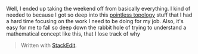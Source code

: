 Well, I ended up taking the weekend off from basically everything. I kind of needed to because I got so deep into this [pointless topology](https://en.wikipedia.org/wiki/Pointless_topology) stuff that I had a hard time focusing on the work I need to be doing for my job. Also, it's easy for me to fall so deep down the rabbit hole of trying to understand a mathematical concept like this, that I lose track of why


> Written with [StackEdit](https://stackedit.io/).
<!--stackedit_data:
eyJoaXN0b3J5IjpbMjA0MDIyMjA4MSwtMTA4NzI1MTMxMywtMT
A1MDQyNDg1NCw3MzA5OTgxMTZdfQ==
-->